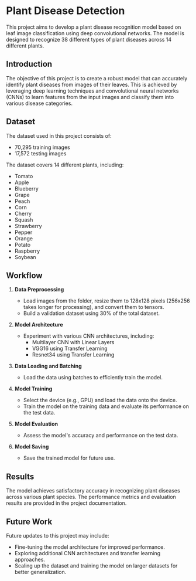 # Plant Disease Detection

This project aims to develop a plant disease recognition model based on leaf image classification using deep convolutional networks. The model is designed to recognize 38 different types of plant diseases across 14 different plants.

## Introduction

The objective of this project is to create a robust model that can accurately identify plant diseases from images of their leaves. This is achieved by leveraging deep learning techniques and convolutional neural networks (CNNs) to learn features from the input images and classify them into various disease categories.

## Dataset

The dataset used in this project consists of:
- 70,295 training images
- 17,572 testing images

The dataset covers 14 different plants, including:
- Tomato
- Apple
- Blueberry
- Grape
- Peach
- Corn
- Cherry
- Squash
- Strawberry
- Pepper
- Orange
- Potato
- Raspberry
- Soybean

## Workflow

1. **Data Preprocessing**
    - Load images from the folder, resize them to 128x128 pixels (256x256 takes longer for processing), and convert them to tensors.
    - Build a validation dataset using 30% of the total dataset.
  
2. **Model Architecture**
    - Experiment with various CNN architectures, including:
        - Multilayer CNN with Linear Layers
        - VGG16 using Transfer Learning
        - Resnet34 using Transfer Learning
  
3. **Data Loading and Batching**
    - Load the data using batches to efficiently train the model.

4. **Model Training**
    - Select the device (e.g., GPU) and load the data onto the device.
    - Train the model on the training data and evaluate its performance on the test data.

5. **Model Evaluation**
    - Assess the model's accuracy and performance on the test data.

6. **Model Saving**
    - Save the trained model for future use.

## Results

The model achieves satisfactory accuracy in recognizing plant diseases across various plant species. The performance metrics and evaluation results are provided in the project documentation.

## Future Work

Future updates to this project may include:
- Fine-tuning the model architecture for improved performance.
- Exploring additional CNN architectures and transfer learning approaches.
- Scaling up the dataset and training the model on larger datasets for better generalization.
